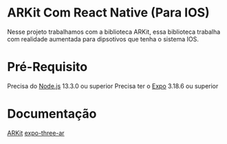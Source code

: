 # ARKit Com  React Native (Para IOS)

Nesse projeto trabalhamos com a biblioteca ARKit, essa biblioteca trabalha com realidade aumentada para dipsotivos que tenha o sistema IOS.


# Pré-Requisito

Precisa do [Node.js](https://nodejs.org/en/) 13.3.0 ou superior
Precisa ter o [Expo](https://expo.io/learn) 3.18.6 ou superior

# Documentação

[ARKit](https://docs.expo.io/versions/v37.0.0/sdk/AR/)
[expo-three-ar](https://github.com/expo/expo-three-ar)